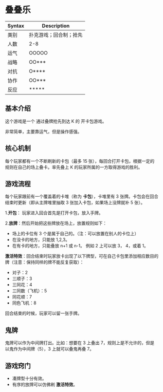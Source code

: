 # 叠叠乐

| Syntax | Description            |
| ------ | ---------------------- |
| 类别   | 扑克游戏；回合制；抢先 |
| 人数   | 2-8                    |
| 运气   | OOOOO                  |
| 战略   | OO\*\*\*               |
| 对抗   | O\*\*\*\*              |
| 协作   | OO\*\*\*               |
| 反应   | \*\*\*\*\*             |

## 基本介绍

这个游戏是一个 通过叠牌抢先到达 K 的 开卡包游戏。

非常简单，主要靠运气，但是操作感强。

## 核心机制

每个玩家都有一个不断刷新的卡包（最多 15 张），每回合打开卡包，根据一定的规则在自己的场上叠卡。率先叠上 K 的玩家所属的一方取得游戏的胜利。

## 游戏流程

每个玩家跟前有一个覆盖着的卡堆（称为 **卡包**），卡堆里有 3 张牌。卡包会在回合结束时更新（即从主牌堆里抽取 3 张加入卡包，如果场上没牌就补 5 张）。

1.**开包**： 玩家进入回合首先是打开卡包，放入手牌。

2.**放牌**：然后开始把这些牌放在场上，放置规则如下：

- 场上的卡位有 3 个是属于自己的。（注：可以放置在别人的卡位上）
- 在没卡的地方，只能放 1,2,3。
- 在有卡的地方，只能叠放 n+1 或 n-1。 例如 2 上可以放 3， 4，或着 1。

**激活特效**：回合结束时玩家放卡出现了以下牌型，可在自己卡包里添加相应数目的牌（注意：保持同样的牌不能反复获取）：

- 对子：2
- 三顺子：3
- 三同花：4
- 三同数（飞机）：5
- 同花顺：7
- 同色飞机：8

回合结束的时候，玩家可以留一张手牌。

## 鬼牌

鬼牌可以作为中间牌打出。比如：想要在 3 上叠出 7，规则上是不允许的，但是以鬼作为中间牌（5），3 上就可以叠鬼再叠 7。

## 游戏窍门

- 凑牌型十分有效。
- 有序的放牌可以仿佛刷 **激活特效**。
